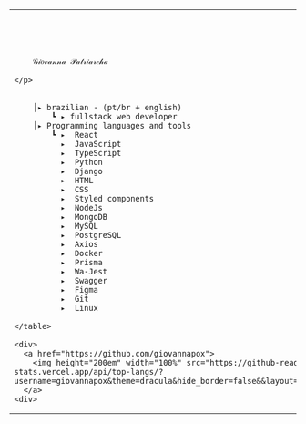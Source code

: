 <div style="display: flex; flex-direction: column; align-items: center;">
    <table>
        <tr>
            <td style="width: 30%; vertical-align: middle;">
                <p style="font-family: monospace; font-size: 80px;">    
                    
        𝒢𝒾𝑜𝓋𝒶𝓃𝓃𝒶 𝒫𝒶𝓉𝓇𝒾𝒶𝓇𝒸𝒽𝒶
        
    </p>                                                                                                                            
                                                                                                      
                                                                                                        
        │▸ brazilian - (pt/br + english)
            ┗ ▸ fullstack web developer                                               
        │▸ Programming languages and tools
            ┗ ▸  React
              ▸  JavaScript
              ▸  TypeScript
              ▸  Python
              ▸  Django
              ▸  HTML
              ▸  CSS
              ▸  Styled components
              ▸  NodeJs
              ▸  MongoDB
              ▸  MySQL
              ▸  PostgreSQL
              ▸  Axios
              ▸  Docker
              ▸  Prisma
              ▸  Wa-Jest
              ▸  Swagger
              ▸  Figma
              ▸  Git
              ▸  Linux
    
    </table>
    
    <div>
      <a href="https://github.com/giovannapox">
        <img height="200em" width="100%" src="https://github-readme-stats.vercel.app/api/top-langs/?username=giovannapox&theme=dracula&hide_border=false&&layout=compact"/>
      </a>
    <div>
</div>


